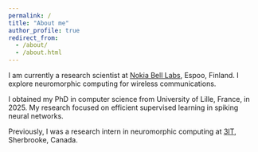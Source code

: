 ```yaml
---
permalink: /
title: "About me"
author_profile: true
redirect_from: 
  - /about/
  - /about.html
---
```


I am currently a research scientist at [Nokia Bell Labs](https://www.nokia.com/bell-labs/), Espoo, Finland. I explore neuromorphic computing for wireless communications.

I obtained my PhD in computer science from University of Lille, France, in 2025. My research focused on efficient supervised learning in spiking neural networks.

Previously, I was a research intern in neuromorphic computing at [3IT](https://www.usherbrooke.ca/3it/en/), Sherbrooke, Canada.
